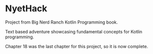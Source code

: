 # NyetHack
Project from Big Nerd Ranch Kotlin Programming book.

Text based adventure showcasing fundamental concepts for Kotlin programming.

Chapter 18 was the last chapter for this project, so it is now complete.
